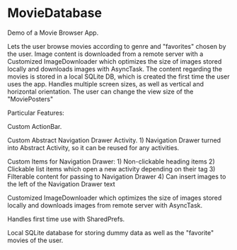 MovieDatabase
=============

Demo of a Movie Browser App.

Lets the user browse movies according to genre and "favorites" chosen by the user.
Image content is downloaded from a remote server with a Customized ImageDownloader which optimizes the size of images stored locally and downloads images with AsyncTask.
The content regarding the movies is stored in a local SQLite DB, which is created the first time the user uses the app.
Handles multiple screen sizes, as well as vertical and horizontal orientation.
The user can change the view size of the "MoviePosters"


Particular Features:

Custom ActionBar.

Custom Abstract Navigation Drawer Activity.
	1) Navigation Drawer turned into Abstract Activity, so it can be reused for any activities.

Custom Items for Navigation Drawer:
	1) Non-clickable heading items
	2) Clickable list items which open a new activity depending on their tag
	3) Filterable content for passing to Navigation Drawer
	4) Can insert images to the left of the Navigation Drawer text

Customized ImageDownloader which optimizes the size of images stored locally and downloads images from remote server with AsyncTask.

Handles first time use with SharedPrefs.

Local SQLite database for storing dummy data as well as the "favorite" movies of the user.